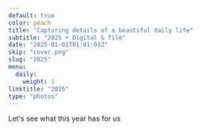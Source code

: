 ```yaml
---
default: true
color: peach
title: "Capturing details of a beautiful daily life"
subtitle: "2025 • Digital & film"
date: "2025-01-01T01:01:01Z"
skip: "cover.png"
slug: "2025"
menu:
  daily:
    weight: 1
linktitle: "2025"
type: "photos"
---
```


Let's see what this year has for us
